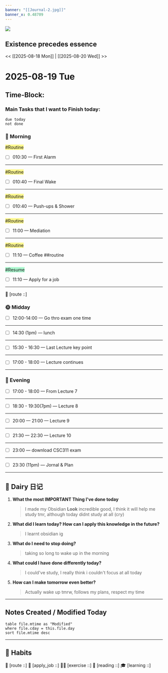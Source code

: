 ```yaml
---
banner: "[[Journal-2.jpg]]"
banner_x: 0.48709
---
```

![](https://www.youtube.com/watch?v=KwatUSh-6xY)
## Existence precedes essence
<< [[2025-08-18 Mon]] | [[2025-08-20 Wed]] >>


# 2025-08-19 Tue
## Time-Block:
### Main Tasks that I want to Finish today:
```tasks
due today
not done
```
### 🌅 Morning
<span style="background:#fff88f">#Routine</span>
- [ ] 010:30 — First Alarm 
---
<span style="background:#fff88f">#Routine</span>
- [ ] 010:40 — Final Wake 
---
<span style="background:#fff88f">#Routine</span>
- [ ] 010:40 — Push-ups & Shower 
---
<span style="background:#fff88f">#Routine</span>
- [ ] 11:00 — Mediation 
---
<span style="background:#fff88f">#Routine</span>
- [ ] 11:10 — Coffee ##routine 
---
<span style="background:#affad1">#Resume</span>
- [ ] 11:10 — Apply for a job
---
📍 [route ::]
### 🌞 Midday

- [ ] 12:00-14:00 — Go thro exam one time
---

- [ ] 14:30 (1pm) — lunch
---

- [ ] 15:30 - 16:30 — Last Lecture key point
---

- [ ] 17:00 - 18:00 — Lecture continues
---
### 🌙 Evening

- [ ] 17:00 - 18:00 — From Lecture 7
---

- [ ] 18:30 - 19:30(7pm) —  Lecture 8
---

- [ ] 20:00 — 21:00  —  Lecture 9
---

- [ ] 21:30 — 22:30  —  Lecture 10
---

- [ ] 23:00 — download CSC311 exam
---

- [ ] 23:30 (11pm) —  Jornal & Plan
---
## 📕 Dairy 日记

1. **What the most IMPORTANT Thing I've done today**
	> I made my Obsidian **Look** incredible good, I think it will help me study tmr, although today didnt study at all (cry)
2. **What did I learn today? How can I apply this knowledge in the future?**
	> I learnt obsidian ig
3. **What do I need to stop doing?**
	> taking so long to wake up in the morning
4. **What could I have done differently today?**
	> I could've study, I really think i couldn't focus at all today
5. **How can I make tomorrow even better?**
	> Actually wake up tmrw, follows my plans, respect my time
---
##  Notes Created / Modified Today
```dataview
table file.mtime as "Modified"
where file.cday = this.file.day
sort file.mtime desc
```

---
## 💪 Habits 
📍 [route ::] 
💼 [apply_job ::] 
🏃‍♂️ [exercise ::] 
🔖 [reading ::] 
🎓 [learning ::]

